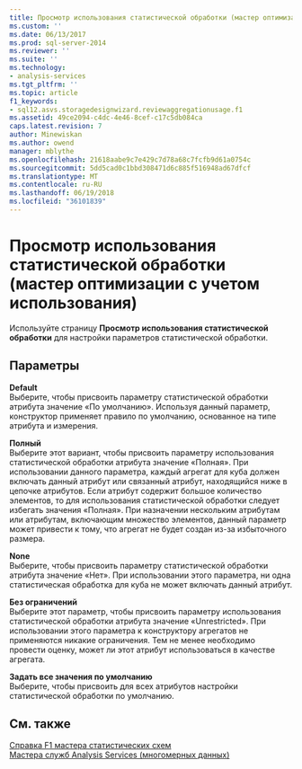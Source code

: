 ```yaml
---
title: Просмотр использования статистической обработки (мастер оптимизации с учетом использования) | Документы Microsoft
ms.custom: ''
ms.date: 06/13/2017
ms.prod: sql-server-2014
ms.reviewer: ''
ms.suite: ''
ms.technology:
- analysis-services
ms.tgt_pltfrm: ''
ms.topic: article
f1_keywords:
- sql12.asvs.storagedesignwizard.reviewaggregationusage.f1
ms.assetid: 49ce2094-c4dc-4e46-8cef-c17c5db084ca
caps.latest.revision: 7
author: Minewiskan
ms.author: owend
manager: mblythe
ms.openlocfilehash: 21618aabe9c7e429c7d78a68c7fcfb9d61a0754c
ms.sourcegitcommit: 5dd5cad0c1bbd308471d6c885f516948ad67dfcf
ms.translationtype: MT
ms.contentlocale: ru-RU
ms.lasthandoff: 06/19/2018
ms.locfileid: "36101839"
---
```

# <a name="review-aggregation-usage-usage-based-optimiation-wizard"></a>Просмотр использования статистической обработки (мастер оптимизации с учетом использования)
  Используйте страницу **Просмотр использования статистической обработки** для настройки параметров статистической обработки.  
  
## <a name="options"></a>Параметры  
 **Default**  
 Выберите, чтобы присвоить параметру статистической обработки атрибута значение «По умолчанию». Используя данный параметр, конструктор применяет правило по умолчанию, основанное на типе атрибута и измерения.  
  
 **Полный**  
 Выберите этот вариант, чтобы присвоить параметру использования статистической обработки атрибута значение «Полная». При использовании данного параметра, каждый агрегат для куба должен включать данный атрибут или связанный атрибут, находящийся ниже в цепочке атрибутов. Если атрибут содержит большое количество элементов, то для использования статистической обработки следует избегать значения «Полная». При назначении нескольким атрибутам или атрибутам, включающим множество элементов, данный параметр может привести к тому, что агрегат не будет создан из-за избыточного размера.  
  
 **None**  
 Выберите, чтобы присвоить параметру статистической обработки атрибута значение «Нет». При использовании этого параметра, ни одна статистическая обработка для куба не может включать данный атрибут.  
  
 **Без ограничений**  
 Выберите этот параметр, чтобы присвоить параметру использования статистической обработки атрибута значение «Unrestricted». При использовании этого параметра к конструктору агрегатов не применяются никакие ограничения. Тем не менее необходимо провести оценку, может ли этот атрибут использоваться в качестве агрегата.  
  
 **Задать все значения по умолчанию**  
 Выберите, чтобы присвоить для всех атрибутов настройки статистической обработки по умолчанию.  
  
## <a name="see-also"></a>См. также  
 [Справка F1 мастера статистических схем](aggregation-design-wizard-f1-help.md)   
 [Мастера служб Analysis Services &#40;многомерных данных&#41;](analysis-services-wizards-multidimensional-data.md)  
  
  